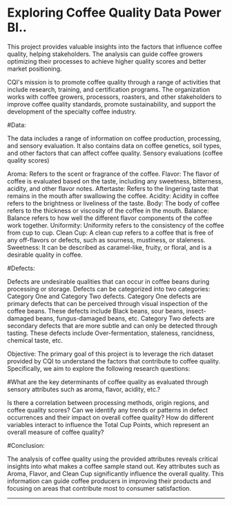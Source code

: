 # Exploring Coffee Quality Data Power BI..

This project provides valuable insights into the factors that influence coffee quality, helping stakeholders. The analysis can guide coffee growers optimizing their processes to achieve higher quality scores and better market positioning.

CQI's mission is to promote coffee quality through a range of activities that include research, training, and certification programs. The organization works with coffee growers, processors, roasters, and other stakeholders to improve coffee quality standards, promote sustainability, and support the development of the specialty coffee industry.

#Data:

The data includes a range of information on coffee production, processing, and sensory evaluation. It also contains data on coffee genetics, soil types, and other factors that can affect coffee quality. Sensory evaluations (coffee quality scores)

Aroma: Refers to the scent or fragrance of the coffee. Flavor: The flavor of coffee is evaluated based on the taste, including any sweetness, bitterness, acidity, and other flavor notes. Aftertaste: Refers to the lingering taste that remains in the mouth after swallowing the coffee. Acidity: Acidity in coffee refers to the brightness or liveliness of the taste. Body: The body of coffee refers to the thickness or viscosity of the coffee in the mouth. Balance: Balance refers to how well the different flavor components of the coffee work together. Uniformity: Uniformity refers to the consistency of the coffee from cup to cup. Clean Cup: A clean cup refers to a coffee that is free of any off-flavors or defects, such as sourness, mustiness, or staleness. Sweetness: It can be described as caramel-like, fruity, or floral, and is a desirable quality in coffee.

#Defects:

Defects are undesirable qualities that can occur in coffee beans during processing or storage. Defects can be categorized into two categories: Category One and Category Two defects. Category One defects are primary defects that can be perceived through visual inspection of the coffee beans. These defects include Black beans, sour beans, insect-damaged beans, fungus-damaged beans, etc. Category Two defects are secondary defects that are more subtle and can only be detected through tasting. These defects include Over-fermentation, staleness, rancidness, chemical taste, etc.

Objective: The primary goal of this project is to leverage the rich dataset provided by CQI to understand the factors that contribute to coffee quality. Specifically, we aim to explore the following research questions:

#What are the key determinants of coffee quality as evaluated through sensory attributes such as aroma, flavor, acidity, etc.?

Is there a correlation between processing methods, origin regions, and coffee quality scores?
Can we identify any trends or patterns in defect occurrences and their impact on overall coffee quality?
How do different variables interact to influence the Total Cup Points, which represent an overall measure of coffee quality?

#Conclusion:

The analysis of coffee quality using the provided attributes reveals critical insights into what makes a coffee sample stand out. Key attributes such as Aroma, Flavor, and Clean Cup significantly influence the overall quality. This information can guide coffee producers in improving their products and focusing on areas that contribute most to consumer satisfaction.

____________________________________________________________________
